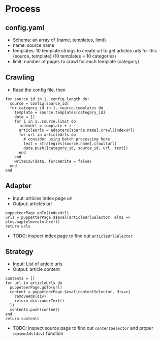 # Process
## config.yaml
- Schema: an array of {name, templates, limit}
- name: source name
- templates: 10 template strings to create url to get articles urls for this {source, template} (10 templates = 10 categories)
- limit: number of pages to crawl for each template (category)

## Crawling
- Read the config file, then
```
for source_id in 1..config.length do:
  source = config[source_id]
  for category_id in 1..source.templates do
    template = source.templates[category_id]
    data = []
    for i in 1..source.limit do
      indexUrl = template + i
      articleUrls = adapters[source.name].crawl(indexUrl)
      for url in articleUrls do
        # consider using batch processing here
        text = strategies[source.name].crawl(url)
        data.push({category_id, source_id, url, text})
      end
    end
    writeCsv(data, forceWrite = false)
  end
end
```
## Adapter
- Input: articles index page url
- Output: articles url
```
puppeteerPage.goTo(indexUrl)
urls = puppetterPage.$$eval(articleUrlSelector, elms => elms.map(elm=>elm.href))
return urls
```
- TODO: inspect index page to find out `articleUrlSelector`
## Strategy
- Input: List of article urls
- Output: article content
```
contents = []
for url in articleUrls do
  puppeteerPage.goTo(url)
  content = puppeteerPage.$eval(contentSelector, div=>{
    removeAds(div)
    return div.innerText()
  })
  contents.push(content)
end
return contents

```
- TODO: inspect source page to find out `contentSelector` and proper `removeAds(div)` function
